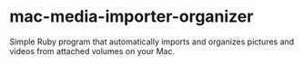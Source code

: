 mac-media-importer-organizer
============================

Simple Ruby program that automatically imports and organizes pictures and videos from attached volumes on your Mac.
